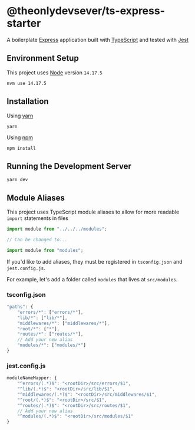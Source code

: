 # @theonlydevsever/ts-express-starter

A boilerplate [Express](https://expressjs.com/) application built with [TypeScript](https://www.typescriptlang.org/) and tested with [Jest](https://jestjs.io/)

## Environment Setup

This project uses [Node](https://nodejs.org/en/) version `14.17.5`

```
nvm use 14.17.5
```

## Installation

Using [yarn](https://yarnpkg.com/)

```
yarn
```

Using [npm](https://www.npmjs.com/)

```
npm install
```

## Running the Development Server

```
yarn dev
```

## Module Aliases

This project uses TypeScript module aliases to allow for more readable `import` statements in files

```js
import module from "../../../modules";

// Can be changed to...

import module from "modules";
```

If you'd like to add aliases, they must be registered in `tsconfig.json` and `jest.config.js`.

For example, let's add a folder called `modules` that lives at `src/modules`.

### tsconfig.json

```js
"paths": {
    "errors/*": ["errors/*"],
    "lib/*": ["lib/*"],
    "middlewares/*": ["middlewares/*"],
    "root/*": ["*"],
    "routes/*": ["routes/*"],
    // Add your new alias
    "modules/*": ["modules/*"]
}
```

### jest.config.js

```js
moduleNameMapper: {
    "^errors/(.*)$": "<rootDir>/src/errors/$1",
    "^lib/(.*)$": "<rootDir>/src/lib/$1",
    "^middlewares/(.*)$": "<rootDir>/src/middlewares/$1",
    "^root/(.*)$": "<rootDir>/src/$1",
    "^routes/(.*)$": "<rootDir>/src/routes/$1",
    // Add your new alias
    "^modules/(.*)$": "<rootDir>/src/modules/$1"
}
```
